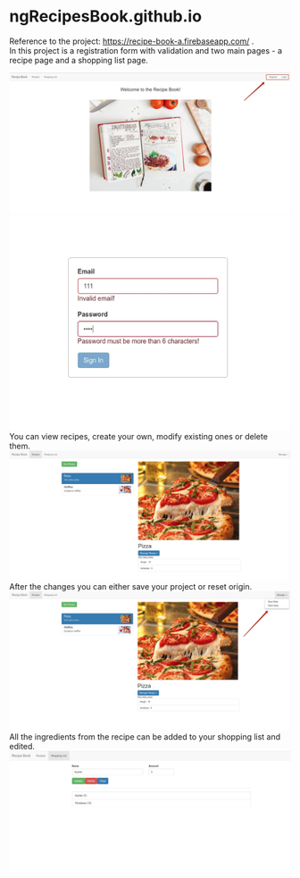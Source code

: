 # ngRecipesBook.github.io
Reference to the project: https://recipe-book-a.firebaseapp.com/ . <br />
In this project is a registration form with validation and two main pages - a recipe page and a shopping list page. 

<img src="https://github.com/projectFromEllina/ngRecipesBook.github.io/blob/master/recipe-1.jpg"/>
<img src="https://github.com/projectFromEllina/ngRecipesBook.github.io/blob/master/recipe-2.jpg"/>
You can view recipes, create your own, modify existing ones or delete them. 
<img src="https://github.com/projectFromEllina/ngRecipesBook.github.io/blob/master/recipe-3.jpg"/>
After the changes you can either save your project or reset origin. 
<img src="https://github.com/projectFromEllina/ngRecipesBook.github.io/blob/master/recipe-4.jpg"/>
All the ingredients from the recipe can be added to your shopping list and edited.
<img src="https://github.com/projectFromEllina/ngRecipesBook.github.io/blob/master/recipe-5.jpg"/>
